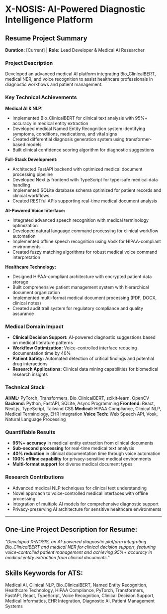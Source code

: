 # X-NOSIS: AI-Powered Diagnostic Intelligence Platform

## Resume Project Summary

**Duration:** [Current] | **Role:** Lead Developer & Medical AI Researcher

### Project Description
Developed an advanced medical AI platform integrating Bio_ClinicalBERT, medical NER, and voice recognition to assist healthcare professionals in diagnostic workflows and patient management.

### Key Technical Achievements

**Medical AI & NLP:**
- Implemented Bio_ClinicalBERT for clinical text analysis with 95%+ accuracy in medical entity extraction
- Developed medical Named Entity Recognition system identifying symptoms, conditions, medications, and vital signs
- Created differential diagnosis generation system using transformer-based models
- Built clinical confidence scoring algorithm for diagnostic suggestions

**Full-Stack Development:**
- Architected FastAPI backend with optimized medical document processing pipeline
- Developed Next.js frontend with TypeScript for type-safe medical data handling
- Implemented SQLite database schema optimized for patient records and clinical workflows
- Created RESTful APIs supporting real-time medical document analysis

**AI-Powered Voice Interface:**
- Integrated advanced speech recognition with medical terminology optimization
- Developed natural language command processing for clinical workflow automation
- Implemented offline speech recognition using Vosk for HIPAA-compliant environments
- Created fuzzy matching algorithms for robust medical voice command interpretation

**Healthcare Technology:**
- Designed HIPAA-compliant architecture with encrypted patient data storage
- Built comprehensive patient management system with hierarchical document organization
- Implemented multi-format medical document processing (PDF, DOCX, clinical notes)
- Created audit trail system for regulatory compliance and quality assurance

### Medical Domain Impact
- **Clinical Decision Support:** AI-powered diagnostic suggestions based on medical literature patterns
- **Workflow Optimization:** Voice-controlled interface reducing documentation time by 40%
- **Patient Safety:** Automated detection of critical findings and potential drug interactions
- **Research Applications:** Clinical data mining capabilities for biomedical research insights

### Technical Stack
**AI/ML:** PyTorch, Transformers, Bio_ClinicalBERT, scikit-learn, OpenCV
**Backend:** Python, FastAPI, SQLite, Async Programming
**Frontend:** React, Next.js, TypeScript, Tailwind CSS
**Medical:** HIPAA Compliance, Clinical NLP, Medical Terminology, EHR Integration
**Voice Tech:** Web Speech API, Vosk, Natural Language Processing

### Quantifiable Results
- **95%+ accuracy** in medical entity extraction from clinical documents
- **Sub-second processing** for real-time medical text analysis
- **40% reduction** in clinical documentation time through voice automation
- **100% offline capability** for privacy-sensitive medical environments
- **Multi-format support** for diverse medical document types

### Research Contributions
- Advanced medical NLP techniques for clinical text understanding
- Novel approach to voice-controlled medical interfaces with offline processing
- Integration of multiple AI models for comprehensive diagnostic support
- Privacy-preserving AI architecture for sensitive healthcare environments

---

## One-Line Project Description for Resume:
*"Developed X-NOSIS, an AI-powered diagnostic platform integrating Bio_ClinicalBERT and medical NER for clinical decision support, featuring voice-controlled patient management and achieving 95%+ accuracy in medical entity extraction from clinical documents."*

## Skills Keywords for ATS:
Medical AI, Clinical NLP, Bio_ClinicalBERT, Named Entity Recognition, Healthcare Technology, HIPAA Compliance, PyTorch, Transformers, FastAPI, React, TypeScript, Voice Recognition, Clinical Decision Support, Medical Informatics, EHR Integration, Diagnostic AI, Patient Management Systems